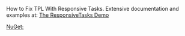How to Fix TPL With Responsive Tasks.  Extensive documentation and examples at: [The ResponsiveTasks Demo](https://github.com/marcusts/Com.MarcusTS.ResponsiveTasksDemo/edit/main/README.md)

[NuGet:](https://www.nuget.org/packages/Com.MarcusTS.ResponsiveTasks/1.0.3)
